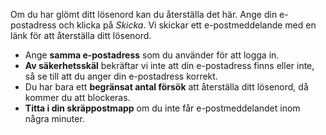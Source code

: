﻿Om du har glömt ditt lösenord kan du återställa det här.
Ange din e-postadress och klicka på *Skicka*.
Vi skickar ett e-postmeddelande med en länk för att återställa ditt lösenord.
* Ange **samma e-postadress** som du använder för att logga in.
* **Av säkerhetsskäl** bekräftar vi inte att din e-postadress finns eller inte,
så se till att du anger din e-postadress korrekt.
* Du har bara ett **begränsat antal försök** att återställa ditt lösenord,
då kommer du att blockeras.
* **Titta i din skräppostmapp** om du inte får e-postmeddelandet inom några minuter.
